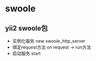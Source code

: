 # swoole

## yii2 swoole包

- 实例化服务 new swoole_http_server
- 绑定request方法 on request -> run方法
- 启动服务 start